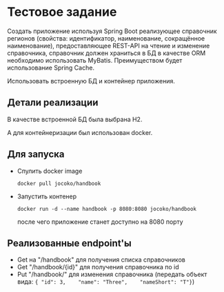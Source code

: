 # Тестовое задание
Создать приложение используя Spring Boot реализующее справочник регионов
(свойства: идентификатор, наименование, сокращённое наименование), предоставляющее REST-API на чтение и изменение справочника, справочник должен храниться в БД в качестве ORM необходимо использовать MyBatis. 
Преимуществом будет использование Spring Cache.

Использовать встроенную БД и контейнер приложения.
## Детали реализации
В качестве встроенной БД была выбрана H2. 

А для контейнеризации был использован docker.
## Для запуска
* Спулить docker image

  `docker pull jocoko/handbook`
* Запустить контенер

  `docker run -d --name handbook -p 8080:8080 jocoko/handbook`
  
  после чего приложение станет доступно на 8080 порту
  
## Реализованные endpoint'ы
  * Get на "/handbook" для получения списка справочников
  * Get "/handbook/{id}" для получения справочника по id
  * Put "/handbook/" для изменения справочника (передать объект вида: `{
	"id": 3,	"name": "Three",	"nameShort": "T"}`)
